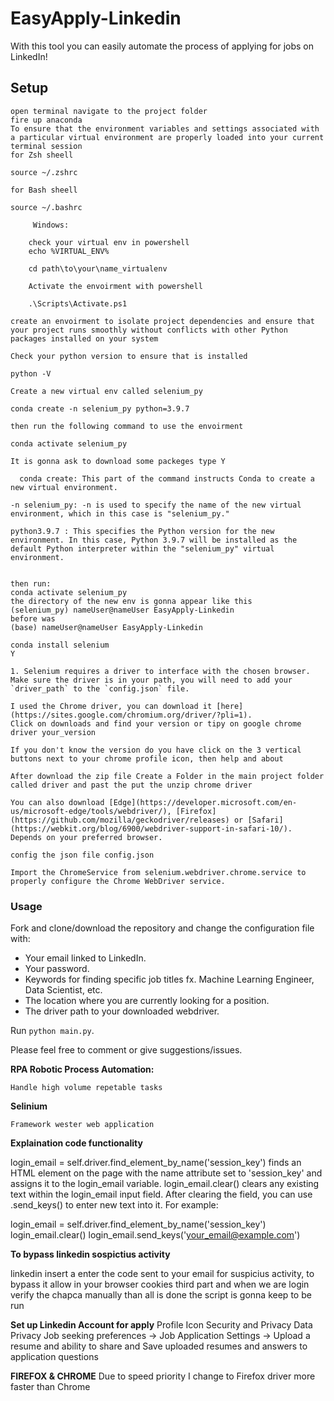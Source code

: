 # EasyApply-Linkedin

With this tool you can easily automate the process of applying for jobs on LinkedIn!

## Setup

    open terminal navigate to the project folder
    fire up anaconda
    To ensure that the environment variables and settings associated with a particular virtual environment are properly loaded into your current terminal session
    for Zsh sheell

    source ~/.zshrc

    for Bash sheell

    source ~/.bashrc

         Windows:

        check your virtual env in powershell
        echo %VIRTUAL_ENV%

        cd path\to\your\name_virtualenv

        Activate the envoirment with powershell

        .\Scripts\Activate.ps1

    create an envoirment to isolate project dependencies and ensure that your project runs smoothly without conflicts with other Python packages installed on your system

    Check your python version to ensure that is installed

    python -V

    Create a new virtual env called selenium_py

    conda create -n selenium_py python=3.9.7

    then run the following command to use the envoirment

    conda activate selenium_py

    It is gonna ask to download some packeges type Y

      conda create: This part of the command instructs Conda to create a new virtual environment.

    -n selenium_py: -n is used to specify the name of the new virtual environment, which in this case is "selenium_py."

    python3.9.7 : This specifies the Python version for the new environment. In this case, Python 3.9.7 will be installed as the default Python interpreter within the "selenium_py" virtual environment.


    then run:
    conda activate selenium_py
    the directory of the new env is gonna appear like this
    (selenium_py) nameUser@nameUser EasyApply-Linkedin
    before was
    (base) nameUser@nameUser EasyApply-Linkedin

    conda install selenium
    Y

    1. Selenium requires a driver to interface with the chosen browser. Make sure the driver is in your path, you will need to add your `driver_path` to the `config.json` file.

    I used the Chrome driver, you can download it [here](https://sites.google.com/chromium.org/driver/?pli=1).
    Click on downloads and find your version or tipy on google chrome driver your_version

    If you don't know the version do you have click on the 3 vertical buttons next to your chrome profile icon, then help and about

    After download the zip file Create a Folder in the main project folder called driver and past the put the unzip chrome driver

    You can also download [Edge](https://developer.microsoft.com/en-us/microsoft-edge/tools/webdriver/), [Firefox](https://github.com/mozilla/geckodriver/releases) or [Safari](https://webkit.org/blog/6900/webdriver-support-in-safari-10/). Depends on your preferred browser.

    config the json file config.json

    Import the ChromeService from selenium.webdriver.chrome.service to properly configure the Chrome WebDriver service.

### Usage

Fork and clone/download the repository and change the configuration file with:

- Your email linked to LinkedIn.
- Your password.
- Keywords for finding specific job titles fx. Machine Learning Engineer, Data Scientist, etc.
- The location where you are currently looking for a position.
- The driver path to your downloaded webdriver.

Run `python main.py`.

Please feel free to comment or give suggestions/issues.

**RPA Robotic Process Automation:**

    Handle high volume repetable tasks

**Selinium**

    Framework wester web application

**Explaination code functionality**

login_email = self.driver.find_element_by_name('session_key') finds an HTML element on the page with the name attribute set to 'session_key' and assigns it to the login_email variable.
login_email.clear() clears any existing text within the login_email input field.
After clearing the field, you can use .send_keys() to enter new text into it. For example:

login_email = self.driver.find_element_by_name('session_key')
login_email.clear()
login_email.send_keys('your_email@example.com')

**To bypass linkedin sospictius activity**

linkedin insert a enter the code sent to your email for suspicius activity, to bypass it allow in your browser cookies third part and when we are login verify the chapca manually than all is done the script is gonna keep to be run

**Set up Linkedin Account for apply**
Profile Icon
Security and Privacy
Data Privacy
Job seeking preferences -> Job Application Settings -> Upload a resume and ability to share and Save uploaded resumes and answers to application questions

**FIREFOX & CHROME**
Due to speed priority I change to Firefox driver more faster than Chrome
